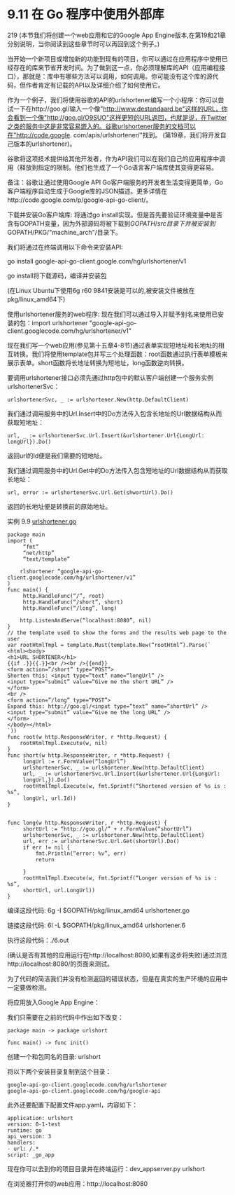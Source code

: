 # 9.11 在 Go 程序中使用外部库

219
(本节我们将创建一个web应用和它的Google App Engine版本,在第19和21章分别说明，当你阅读到这些章节时可以再回到这个例子。)

当开始一个新项目或增加新的功能到现有的项目，你可以通过在应用程序中使用已经存在的库来节省开发时间。为了做到这一点，你必须理解库的API（应用编程接口），那就是：库中有哪些方法可以调用，如何调用。你可能没有这个库的源代码，但作者肯定有记载的API以及详细介绍了如何使用它。

作为一个例子，我们将使用谷歌的API的urlshortener编写一个小程序：你可以尝试一下在http://goo.gl/输入一个像"http://www.destandaard.be"这样的URL，你会看到一个像"http://goo.gl/O9SUO"这样更短的URL返回，也就是说，在Twitter之类的服务中这是非常容易嵌入的。谷歌urlshortener服务的文档可以在"http://code.google. com/apis/urlshortener/"找到。 (第19章，我们将开发自己版本的urlshortener)。

谷歌将这项技术提供给其他开发者，作为API我们可以在我们自己的应用程序中调用（释放到指定的限制。他们也生成了一个Go语言客户端库使其变得更容易。

备注：谷歌让通过使用Google API Go客户端服务的开发者生活变得更简单，Go客户端程序自动生成于Google库的JSON描述。更多详情在http://code.google.com/p/google-api-go-client/。

下载并安装Go客户端库:
将通过go install实现。但是首先要验证环境变量中是否含有GOPATH变量，因为外部源码将被下载到$GOPATH/src目录下并被安装到$GOPATH/PKG/"machine_arch"/目录下。

我们将通过在终端调用以下命令来安装API:

go install google-api-go-client.google.com/hg/urlshortener/v1

go install将下载源码，编译并安装包

(在Linux Ubuntu下使用6g r60 9841安装是可以的,被安装文件被放在pkg/linux_amd64下)

使用urlshortener服务的web程序:
现在我们可以通过导入并赋予别名来使用已安装的包：import urlshortener "google-api-go-client.googlecode.com/hg/urlshortener/v1"

现在我们写一个web应用(参见第十五章4-8节)通过表单实现短地址和长地址的相互转换。我们将使用template包并写三个处理函数：root函数通过执行表单模板来展示表单。short函数将长地址转换为短地址，long函数逆向转换。

要调用urlshortener接口必须先通过http包中的默认客户端创建一个服务实例urlshortenerSvc：  

  	urlshortenerSvc, _ := urlshortener.New(http.DefaultClient)

我们通过调用服务中的Url.Insert中的Do方法传入包含长地址的Url数据结构从而获取短地址：

	url, _ := urlshortenerSvc.Url.Insert(&urlshortener.Url{LongUrl: longUrl}).Do()

返回url的Id便是我们需要的短地址。

我们通过调用服务中的Url.Get中的Do方法传入包含短地址的Url数据结构从而获取长地址：

	url, error := urlshortenerSvc.Url.Get(shwortUrl).Do()

返回的长地址便是转换前的原始地址。

实例	9.9	[urlshortener.go](examples/chapter_9/urlshortener.go)

	package main	import (		 “fmt”		 “net/http”		 “text/template”		rlshortener “google-api-go-client.googlecode.com/hg/urlshortener/v1”	)	func main() {		 http.HandleFunc(“/”, root)		 http.HandleFunc(“/short”, short)		 http.HandleFunc(“/long”, long)		http.ListenAndServe(“localhost:8080”, nil)	}	// the template used to show the forms and the results web page to the user	var rootHtmlTmpl = template.Must(template.New(“rootHtml”).Parse(`	<html><body>	<h1>URL SHORTENER</h1>	{{if .}}{{.}}<br /><br />{{end}}	<form action=”/short” type=“POST”>	Shorten this: <input type=“text” name=“longUrl” />	<input type=“submit” value=“Give me the short URL” />	</form>	<br />	<form action=”/long” type=“POST”>	Expand this: http://goo.gl/<input type=“text” name=“shortUrl” />	<input type=“submit” value=“Give me the long URL” />	</form>	</body></html>	`))	func root(w http.ResponseWriter, r *http.Request) {		rootHtmlTmpl.Execute(w, nil)	}	func short(w http.ResponseWriter, r *http.Request) {		 longUrl := r.FormValue(“longUrl”)		 urlshortenerSvc, _ := urlshortener.New(http.DefaultClient)		 url, _ := urlshortenerSvc.Url.Insert(&urlshortener.Url{LongUrl:		 longUrl,}).Do()		 rootHtmlTmpl.Execute(w, fmt.Sprintf(“Shortened version of %s is : %s”,		 longUrl, url.Id))	}
	func long(w http.ResponseWriter, r *http.Request) {		 shortUrl := “http://goo.gl/” + r.FormValue(“shortUrl”)		 urlshortenerSvc, _ := urlshortener.New(http.DefaultClient)		 url, err := urlshortenerSvc.Url.Get(shortUrl).Do()		 if err != nil {			 fmt.Println(“error: %v”, err)			 return		 }		 rootHtmlTmpl.Execute(w, fmt.Sprintf(“Longer version of %s is : %s”,		 shortUrl, url.LongUrl))	}编译这段代码: 6g -I $GOPATH/pkg/linux_amd64 urlshortener.go
链接这段代码: 6l -L $GOPATH/pkg/linux_amd64 urlshortener.6
执行这段代码：./6.out
(确认是否有其他的应用运行在http://localhost:8080,如果有这步将失败)通过浏览http://localhost:8080/的页面来测试。
为了代码的简洁我们并没有检测返回的错误状态，但是在真实的生产环境的应用中一定要做检测。
将应用放入Google App Engine：
我们只需要在之前的代码中作出如下改变：
	package main -> package urlshort
	func main() -> func init()
创建一个和包同名的目录: urlshort
将以下两个安装目录复制到这个目录：
	google-api-go-client.googlecode.com/hg/urlshortener	google-api-go-client.googlecode.com/hg/google-api此外还要配置下配置文件app.yaml，内容如下：
	application: urlshort	version: 0-1-test	runtime: go	api_version: 3	handlers:	- url: /.*	script: _go_app
现在你可以去到你的项目目录并在终端运行：dev_appserver.py urlshort

在浏览器打开你的web应用：http://localhost:8080
